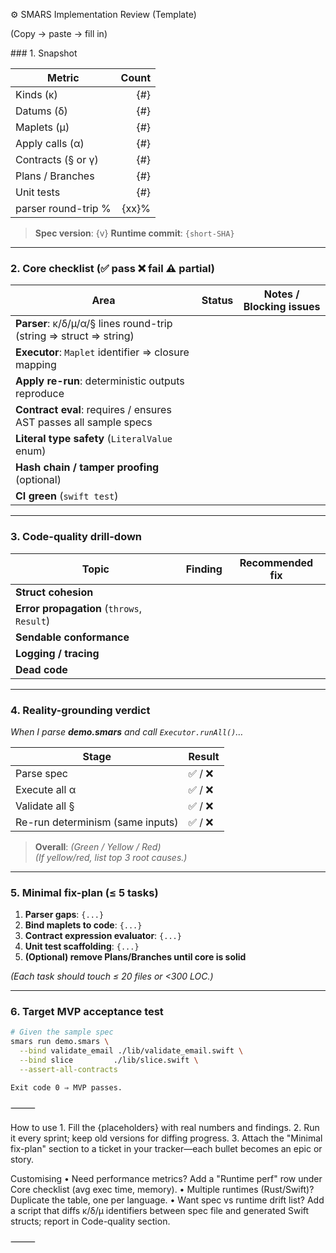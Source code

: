 
⚙️ SMARS Implementation Review (Template)

(Copy → paste → fill in)

<analysis>
### 1. Snapshot

| Metric              | Count |
| ------------------- | ----: |
| Kinds (κ)           |   {#} |
| Datums (δ)          |   {#} |
| Maplets (µ)         |   {#} |
| Apply calls (α)     |   {#} |
| Contracts (§ or γ)  |   {#} |
| Plans / Branches    |   {#} |
| Unit tests          |   {#} |
| parser round-trip % | {xx}% |

> **Spec version**: {v}  **Runtime commit**: `{short-SHA}`

---

### 2. Core checklist  (✅ pass  ❌ fail  ⚠️ partial)

| Area                                                         | Status | Notes / Blocking issues |
| ------------------------------------------------------------ | ------ | ----------------------- |
| **Parser**: κ/δ/µ/α/§ lines round-trip (string ⇒ struct ⇒ string) |        |                         |
| **Executor**: `Maplet` identifier ⇒ closure mapping          |        |                         |
| **Apply re-run**: deterministic outputs reproduce            |        |                         |
| **Contract eval**: requires / ensures AST passes all sample specs |        |                         |
| **Literal type safety** (`LiteralValue` enum)                |        |                         |
| **Hash chain / tamper proofing** (optional)                  |        |                         |
| **CI green** (`swift test`)                                  |        |                         |

---

### 3. Code-quality drill-down

| Topic                                      | Finding | Recommended fix |
| ------------------------------------------ | ------- | --------------- |
| **Struct cohesion**                        |         |                 |
| **Error propagation** (`throws`, `Result`) |         |                 |
| **Sendable conformance**                   |         |                 |
| **Logging / tracing**                      |         |                 |
| **Dead code**                              |         |                 |

---

### 4. Reality-grounding verdict

*When I parse **demo.smars** and call `Executor.runAll()`…*

| Stage                            | Result |
| -------------------------------- | ------ |
| Parse spec                       | ✅ / ❌  |
| Execute all α                    | ✅ / ❌  |
| Validate all §                   | ✅ / ❌  |
| Re-run determinism (same inputs) | ✅ / ❌  |

> **Overall**: _(Green / Yellow / Red)_  
> *(If yellow/red, list top 3 root causes.)*

---

### 5. Minimal fix-plan (≤ 5 tasks)

1. **Parser gaps**: `{...}`  
2. **Bind maplets to code**: `{...}`  
3. **Contract expression evaluator**: `{...}`  
4. **Unit test scaffolding**: `{...}`  
5. **(Optional) remove Plans/Branches until core is solid**  

*(Each task should touch ≤ 20 files or <300 LOC.)*

---

### 6. Target MVP acceptance test

```bash
# Given the sample spec
smars run demo.smars \
  --bind validate_email ./lib/validate_email.swift \
  --bind slice         ./lib/slice.swift \
  --assert-all-contracts

Exit code 0 ⇒ MVP passes.


```

</analysis>

⸻

How to use
	1.	Fill the {placeholders} with real numbers and findings.
	2.	Run it every sprint; keep old versions for diffing progress.
	3.	Attach the "Minimal fix-plan" section to a ticket in your tracker—each bullet becomes an epic or story.

Customising
	•	Need performance metrics? Add a "Runtime perf" row under Core checklist (avg exec time, memory).
	•	Multiple runtimes (Rust/Swift)? Duplicate the table, one per language.
	•	Want spec vs runtime drift list? Add a script that diffs κ/δ/µ identifiers between spec file and generated Swift structs; report in Code-quality section.

⸻